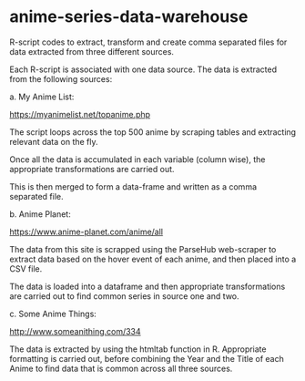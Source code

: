 # anime-series-data-warehouse
R-script codes to extract, transform and create comma separated files for data extracted from three different sources.

Each R-script is associated with one data source. The data is extracted from the following sources:

a. My Anime List:

https://myanimelist.net/topanime.php

The script loops across the top 500 anime by scraping tables and extracting relevant data on the fly.

Once all the data is accumulated in each variable (column wise), the appropriate transformations are carried out.

This is then merged to form a data-frame and written as a comma separated file.

b. Anime Planet:

https://www.anime-planet.com/anime/all

The data from this site is scrapped using the ParseHub web-scraper to extract data based on the hover event of each anime, and then placed into a CSV file.

The data is loaded into a dataframe and then appropriate transformations are carried out to find common series in source one and two.

c. Some Anime Things:

http://www.someanithing.com/334

The data is extracted by using the htmltab function in R. Appropriate formatting is carried out, before combining the Year and the Title of each Anime to find data that is common across all three sources.
